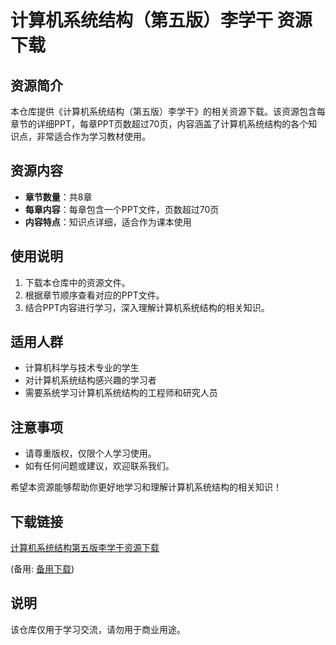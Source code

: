 # 计算机系统结构（第五版）李学干 资源下载

## 资源简介

本仓库提供《计算机系统结构（第五版）李学干》的相关资源下载。该资源包含每章节的详细PPT，每章PPT页数超过70页，内容涵盖了计算机系统结构的各个知识点，非常适合作为学习教材使用。

## 资源内容

- **章节数量**：共8章
- **每章内容**：每章包含一个PPT文件，页数超过70页
- **内容特点**：知识点详细，适合作为课本使用

## 使用说明

1. 下载本仓库中的资源文件。
2. 根据章节顺序查看对应的PPT文件。
3. 结合PPT内容进行学习，深入理解计算机系统结构的相关知识。

## 适用人群

- 计算机科学与技术专业的学生
- 对计算机系统结构感兴趣的学习者
- 需要系统学习计算机系统结构的工程师和研究人员

## 注意事项

- 请尊重版权，仅限个人学习使用。
- 如有任何问题或建议，欢迎联系我们。

希望本资源能够帮助你更好地学习和理解计算机系统结构的相关知识！

## 下载链接
[计算机系统结构第五版李学干资源下载](https://pan.quark.cn/s/ac8fc34fd5c7) 

(备用: [备用下载](https://pan.baidu.com/s/1uVytywE4Dd8dI42SDbEm1A?pwd=1234))

## 说明

该仓库仅用于学习交流，请勿用于商业用途。
